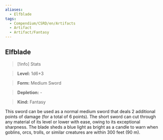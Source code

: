 ```yaml
---
aliases:
  - Elfblade
tags:
  - Compendium/CSRD/en/Artifacts
  - Artifact
  - Artifact/Fantasy
---
```

  
    
## Elfblade    
>[!info] Stats    
> **Level:** 1d6+3    
> **Form:** Medium Sword    
> **Depletion:** -    
> **Kind:** Fantasy  
    
This sword can be used as a normal medium sword that deals 2 additional points of damage (for a total of 6 points). The short sword can cut through any material of its level or lower with ease, owing to its exceptional sharpness. The blade sheds a blue light as bright as a candle to warn when goblins, orcs, trolls, or similar creatures are within 300 feet (90 m).